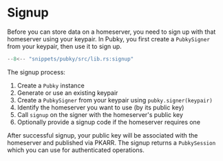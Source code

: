 # Signup

Before you can store data on a homeserver, you need to sign up with that homeserver using your keypair. In Pubky, you first create a `PubkySigner` from your keypair, then use it to sign up.

```rust
--8<-- "snippets/pubky/src/lib.rs:signup"
```

The signup process:

1. Create a `Pubky` instance
2. Generate or use an existing keypair
3. Create a `PubkySigner` from your keypair using `pubky.signer(keypair)`
4. Identify the homeserver you want to use (by its public key)
5. Call `signup` on the signer with the homeserver's public key
6. Optionally provide a signup code if the homeserver requires one

After successful signup, your public key will be associated with the homeserver and published via PKARR. The signup returns a `PubkySession` which you can use for authenticated operations.
